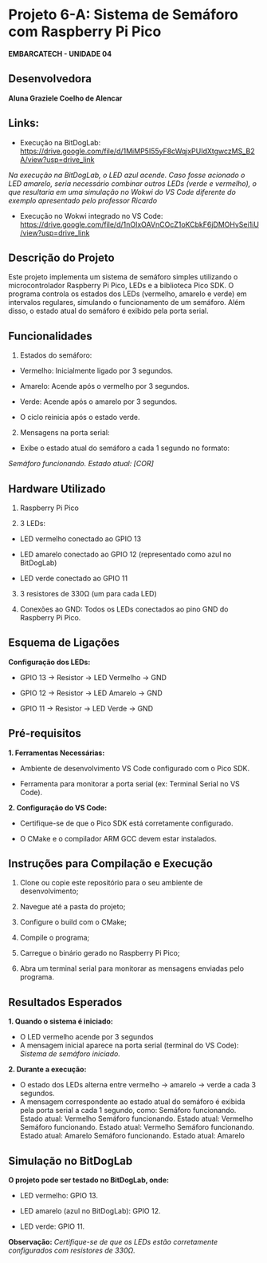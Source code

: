 # Projeto 6-A: **Sistema de Semáforo com Raspberry Pi Pico**
**EMBARCATECH - UNIDADE 04**

## Desenvolvedora
**Aluna Graziele Coelho de Alencar**

## Links:
- Execução na BitDogLab:
https://drive.google.com/file/d/1MiMP5I55yF8cWqjxPUIdXtgwczMS_B2A/view?usp=drive_link

*Na execução na BitDogLab, o LED azul acende. Caso fosse acionado o LED amarelo, seria necessário combinar outros LEDs (verde e vermelho), o que resultaria em uma simulação no Wokwi do VS Code diferente do exemplo apresentado pelo professor Ricardo*

- Execução no Wokwi integrado no VS Code:
https://drive.google.com/file/d/1nOIxOAVnCOcZ1oKCbkF6jDMOHvSei1iU/view?usp=drive_link

## **Descrição do Projeto**
Este projeto implementa um sistema de semáforo simples utilizando o microcontrolador Raspberry Pi Pico, LEDs e a biblioteca Pico SDK. O programa controla os estados dos LEDs (vermelho, amarelo e verde) em intervalos regulares, simulando o funcionamento de um semáforo. Além disso, o estado atual do semáforo é exibido pela porta serial.

## **Funcionalidades**
1. Estados do semáforo:

- Vermelho: Inicialmente ligado por 3 segundos.

- Amarelo: Acende após o vermelho por 3 segundos.

- Verde: Acende após o amarelo por 3 segundos.

- O ciclo reinicia após o estado verde.

2. Mensagens na porta serial:

- Exibe o estado atual do semáforo a cada 1 segundo no formato:

*Semáforo funcionando. Estado atual: [COR]*

## **Hardware Utilizado**

1. Raspberry Pi Pico

2. 3 LEDs:

- LED vermelho conectado ao GPIO 13

- LED amarelo conectado ao GPIO 12 (representado como azul no BitDogLab)

- LED verde conectado ao GPIO 11

3. 3 resistores de 330Ω (um para cada LED)

4. Conexões ao GND: Todos os LEDs conectados ao pino GND do Raspberry Pi Pico.

## **Esquema de Ligações**

**Configuração dos LEDs:**

- GPIO 13 → Resistor → LED Vermelho → GND

- GPIO 12 → Resistor → LED Amarelo → GND

- GPIO 11 → Resistor → LED Verde → GND

## **Pré-requisitos**

**1. Ferramentas Necessárias:**

- Ambiente de desenvolvimento VS Code configurado com o Pico SDK.

- Ferramenta para monitorar a porta serial (ex: Terminal Serial no VS Code).

**2. Configuração do VS Code:**

- Certifique-se de que o Pico SDK está corretamente configurado.

- O CMake e o compilador ARM GCC devem estar instalados.

## **Instruções para Compilação e Execução**

1. Clone ou copie este repositório para o seu ambiente de desenvolvimento;

2. Navegue até a pasta do projeto;

3. Configure o build com o CMake;

4. Compile o programa;

5. Carregue o binário gerado no Raspberry Pi Pico;

6. Abra um terminal serial para monitorar as mensagens enviadas pelo programa.

## **Resultados Esperados**

**1. Quando o sistema é iniciado:**
- O LED vermelho acende por 3 segundos
- A mensagem inicial aparece na porta serial (terminal do VS Code):
*Sistema de semáforo iniciado.*

**2. Durante a execução:**
- O estado dos LEDs alterna entre vermelho → amarelo → verde a cada 3 segundos.
- A mensagem correspondente ao estado atual do semáforo é exibida pela porta serial a cada 1 segundo, como:
Semáforo funcionando. Estado atual: Vermelho
Semáforo funcionando. Estado atual: Vermelho
Semáforo funcionando. Estado atual: Vermelho
Semáforo funcionando. Estado atual: Amarelo
Semáforo funcionando. Estado atual: Amarelo

## **Simulação no BitDogLab**
**O projeto pode ser testado no BitDogLab, onde:**
- LED vermelho: GPIO 13.

- LED amarelo (azul no BitDogLab): GPIO 12.

- LED verde: GPIO 11.

**Observação:**
*Certifique-se de que os LEDs estão corretamente configurados com resistores de 330Ω.*




